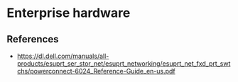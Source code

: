 # Enterprise hardware

## References

- <https://dl.dell.com/manuals/all-products/esuprt_ser_stor_net/esuprt_networking/esuprt_net_fxd_prt_swtchs/powerconnect-6024_Reference-Guide_en-us.pdf>
